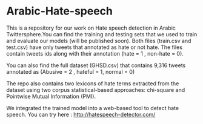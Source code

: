 # Arabic-Hate-speech

This is a repository for our work on Hate speech detection in Arabic Twittersphere.You can find the training and testing sets that we used to train and evaluate our models (will be published soon). Both files (train.csv and test.csv) have only tweets that annotated as hate or not hate. The files contain tweets ids along with their annotation (hate = 1 , non-hate = 0). 

You can also find the full dataset (GHSD.csv) that contains 9,316 tweets annotated as (Abusive = 2 , hateful = 1, normal = 0) 

The repo also contains two lexicons of hate terms extracted from the dataset using two corpus statistical-based approaches: chi-square and Pointwise Mutual Information (PMI).  


We integrated the trained model into a web-based tool to detect hate speech. You can try here : http://hatespeech-detector.com/
